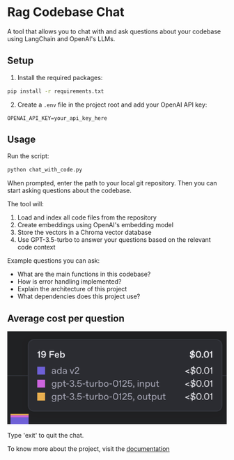 # Rag Codebase Chat

A tool that allows you to chat with and ask questions about your codebase using LangChain and OpenAI's LLMs.

## Setup

1. Install the required packages:
```bash
pip install -r requirements.txt
```

2. Create a `.env` file in the project root and add your OpenAI API key:
```
OPENAI_API_KEY=your_api_key_here
```

## Usage

Run the script:
```bash
python chat_with_code.py
```

When prompted, enter the path to your local git repository. Then you can start asking questions about the codebase.

The tool will:
1. Load and index all code files from the repository
2. Create embeddings using OpenAI's embedding model
3. Store the vectors in a Chroma vector database
4. Use GPT-3.5-turbo to answer your questions based on the relevant code context

Example questions you can ask:
- What are the main functions in this codebase?
- How is error handling implemented?
- Explain the architecture of this project
- What dependencies does this project use?

## Average cost per question

<img src="/docs//images//usage.png" alt="Average cost per question" />

Type 'exit' to quit the chat.

To know more about the project, visit the [documentation](/docs/README.md)